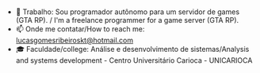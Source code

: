 
###

- 🔭 Trabalho: Sou programador autônomo para um servidor de games (GTA RP). / 
I'm a freelance programmer for a game server (GTA RP).
- 📫 Onde me contatar/How to reach me: lucasgomesribeiroskt@hotmail.com
- 🎓 Faculdade/college: Análise e desenvolvimento de sistemas/Analysis and systems development - Centro Universitário Carioca - UNICARIOCA
>
